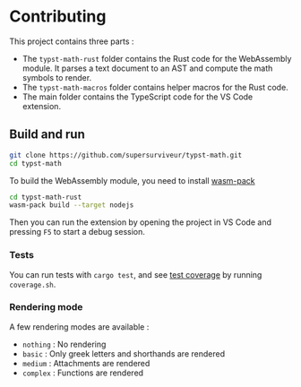 # Contributing
This project contains three parts :
- The `typst-math-rust` folder contains the Rust code for the WebAssembly module. It parses a text document to an AST and compute the math symbols to render.
- The `typst-math-macros` folder contains helper macros for the Rust code.
- The main folder contains the TypeScript code for the VS Code extension.

## Build and run
```bash
git clone https://github.com/supersurviveur/typst-math.git
cd typst-math
```
To build the WebAssembly module, you need to install [wasm-pack](https://rustwasm.github.io/wasm-pack/installer/)
```bash
cd typst-math-rust
wasm-pack build --target nodejs
```
Then you can run the extension by opening the project in VS Code and pressing `F5` to start a debug session.

### Tests
You can run tests with `cargo test`, and see [test coverage](https://doc.rust-lang.org/rustc/instrument-coverage.html) by running `coverage.sh`.

### Rendering mode
A few rendering modes are available :
- `nothing` : No rendering
- `basic` : Only greek letters and shorthands are rendered
- `medium` : Attachments are rendered
- `complex` : Functions are rendered

